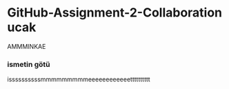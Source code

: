 # GitHub-Assignment-2-Collaboration  ucak
AMMMINKAE
### ismetin götü
issssssssssmmmmmmmmmeeeeeeeeeeeetttttttttt


